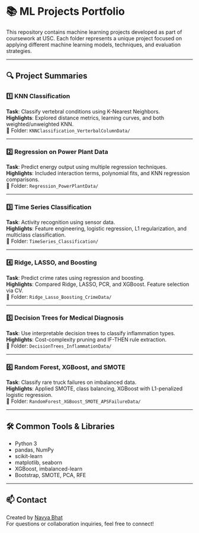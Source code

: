 # 📚 ML Projects Portfolio

This repository contains machine learning projects developed as part of coursework at USC. Each folder represents a unique project focused on applying different machine learning models, techniques, and evaluation strategies.

---

## 🔍 Project Summaries

### 1️⃣ KNN Classification
**Task**: Classify vertebral conditions using K-Nearest Neighbors.  
**Highlights**: Explored distance metrics, learning curves, and both weighted/unweighted KNN.  
📂 Folder: `KNNClassification_VerterbalColumnData/`

---

### 2️⃣ Regression on Power Plant Data
**Task**: Predict energy output using multiple regression techniques.  
**Highlights**: Included interaction terms, polynomial fits, and KNN regression comparisons.  
📂 Folder: `Regression_PowerPlantData/`

---

### 3️⃣ Time Series Classification
**Task**: Activity recognition using sensor data.  
**Highlights**: Feature engineering, logistic regression, L1 regularization, and multiclass classification.  
📂 Folder: `TimeSeries_Classification/`

---

### 4️⃣ Ridge, LASSO, and Boosting
**Task**: Predict crime rates using regression and boosting.  
**Highlights**: Compared Ridge, LASSO, PCR, and XGBoost. Feature selection via CV.  
📂 Folder: `Ridge_Lasso_Boosting_CrimeData/`

---

### 5️⃣ Decision Trees for Medical Diagnosis
**Task**: Use interpretable decision trees to classify inflammation types.  
**Highlights**: Cost-complexity pruning and IF-THEN rule extraction.  
📂 Folder: `DecisionTrees_InflammationData/`

---

### 6️⃣ Random Forest, XGBoost, and SMOTE
**Task**: Classify rare truck failures on imbalanced data.  
**Highlights**: Applied SMOTE, class balancing, XGBoost with L1-penalized logistic regression.  
📂 Folder: `RandomForest_XGBoost_SMOTE_APSFailureData/`

---

## 🛠️ Common Tools & Libraries

- Python 3
- pandas, NumPy
- scikit-learn
- matplotlib, seaborn
- XGBoost, imbalanced-learn
- Bootstrap, SMOTE, PCA, RFE

---

## 📫 Contact

Created by [Navya Bhat](https://www.linkedin.com/in/navya-bhat)  
For questions or collaboration inquiries, feel free to connect!
